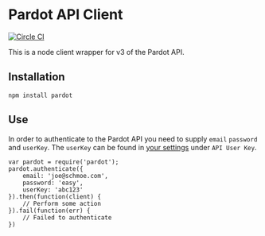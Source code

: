 # Pardot API Client

[![Circle CI](https://circleci.com/gh/micahlmartin/pardot/tree/master.svg?style=svg)](https://circleci.com/gh/micahlmartin/pardot/tree/master)

This is a node client wrapper for v3 of the Pardot API. 


## Installation

`npm install pardot`


## Use

In order to authenticate to the Pardot API you need to supply `email` `password` and `userKey`. The `userKey` can be found in [your settings](https://pi.pardot.com/account) under `API User Key`.

```
var pardot = require('pardot');
pardot.authenticate({
    email: 'joe@schmoe.com',
    password: 'easy',
    userKey: 'abc123'
}).then(function(client) {
    // Perform some action
}).fail(function(err) {
    // Failed to authenticate
})
```






